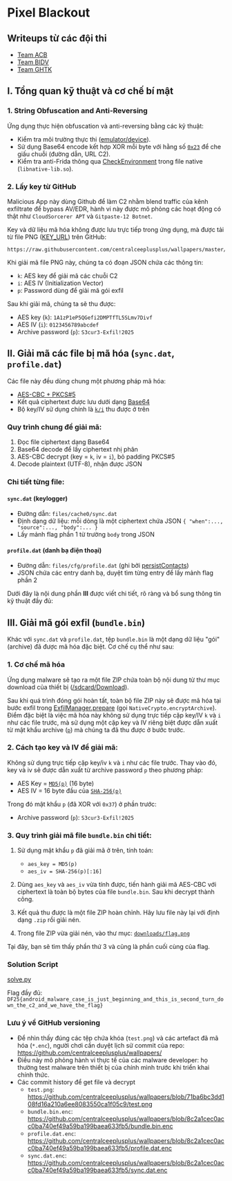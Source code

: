 # Pixel Blackout

## Writeups từ các đội thi

- [Team ACB](from_teams/ACB_DF25_pixel_blackout.zip)
- [Team BIDV](from_teams/BIDV_Pixel_Blackout.pdf)
- [Team GHTK](from_teams/GHTK_PixelBlackout_df2025.pdf)

## I. Tổng quan kỹ thuật và cơ chế bí mật

### 1. String Obfuscation and Anti-Reversing

Ứng dụng thực hiện obfuscation và anti-reversing bằng các kỹ thuật:

- Kiểm tra môi trường thực thi ([emulator/device](/online/4-reverse-recovery/challenge/app/src/main/java/com/example/pixelblackout/utils/EnvironmentInspector.kt#L13)).
- Sử dụng Base64 encode kết hợp XOR mỗi byte với hằng số [`0x23`](/online/4-reverse-recovery/challenge/app/src/main/java/com/example/pixelblackout/utils/StringVault.kt#L6) để che giấu chuỗi (đường dẫn, URL C2).
- Kiểm tra anti-Frida thông qua [CheckEnvironment](/online/4-reverse-recovery/challenge/app/src/main/cpp/crypto_bridge.cpp#L288) trong file native (`libnative-lib.so`).

### 2. Lấy key từ GitHub

Malicious App này dùng Github để làm C2 nhằm blend traffic của kênh exfiltrate để bypass AV/EDR, hành vi này được mô phỏng các hoạt động có thật như `CloudSorcerer APT` và `Gitpaste-12 Botnet`.

Key và dữ liệu mã hóa không được lưu trực tiếp trong ứng dụng, mà được tải từ file PNG ([KEY_URL](/online/4-reverse-recovery/challenge/app/src/main/java/com/example/pixelblackout/nativebridge/RemoteKeyProvider.kt#L16)) trên GitHub:

```
https://raw.githubusercontent.com/centralceeplusplus/wallpapers/master/test.png
```

Khi giải mã file PNG này, chúng ta có đoạn JSON chứa các thông tin:

- `k`: AES key để giải mã các chuỗi C2
- `i`: AES IV (Initialization Vector)
- `p`: Password dùng để giải mã gói exfil

Sau khi giải mã, chúng ta sẽ thu được:

- AES key (`k`): `1A1zP1eP5QGefi2DMPTfTL5SLmv7Divf`
- AES IV (`i`): `0123456789abcdef`
- Archive password (`p`): `S3cur3-Exfil!2025`

## II. Giải mã các file bị mã hóa (`sync.dat`, `profile.dat`)

Các file này đều dùng chung một phương pháp mã hóa:

- [AES-CBC + PKCS#5](/online/4-reverse-recovery/challenge/app/src/main/cpp/crypto_bridge.cpp#L132)
- Kết quả ciphertext được lưu dưới dạng [Base64](/online/4-reverse-recovery/challenge/app/src/main/cpp/crypto_bridge.cpp#L214)
- Bộ key/IV sử dụng chính là [`k/i`](/online/4-reverse-recovery/challenge/app/src/main/java/com/example/pixelblackout/nativebridge/RemoteKeyProvider.kt#L70) thu được ở trên

### Quy trình chung để giải mã:

1. Đọc file ciphertext dạng Base64
2. Base64 decode để lấy ciphertext nhị phân
3. AES-CBC decrypt (key = `k`, iv = `i`), bỏ padding PKCS#5
4. Decode plaintext (UTF-8), nhận được JSON

### Chi tiết từng file:

#### `sync.dat` (keylogger)

- Đường dẫn: `files/cache0/sync.dat`
- Định dạng dữ liệu: mỗi dòng là một ciphertext chứa JSON `{ "when":..., "source":..., "body":... }`
- Lấy mảnh flag phần 1 từ trường `body` trong JSON

#### `profile.dat` (danh bạ điện thoại)

- Đường dẫn: `files/cfg/profile.dat` (ghi bởi [persistContacts](/online/4-reverse-recovery/challenge/app/src/main/java/com/example/pixelblackout/managers/CommandDispatcher.kt#L105))
- JSON chứa các entry danh bạ, duyệt tìm từng entry để lấy mảnh flag phần 2

Dưới đây là nội dung phần **III** được viết chi tiết, rõ ràng và bổ sung thông tin kỹ thuật đầy đủ:

## III. Giải mã gói exfil (`bundle.bin`)

Khác với `sync.dat` và `profile.dat`, tệp `bundle.bin` là một dạng dữ liệu "gói" (archive) đã được mã hóa đặc biệt. Cơ chế cụ thể như sau:

### 1. Cơ chế mã hóa

Ứng dụng malware sẽ tạo ra một file ZIP chứa toàn bộ nội dung từ thư mục download của thiết bị ([/sdcard/Download](/online/4-reverse-recovery/challenge/app/src/main/java/com/example/pixelblackout/managers/ExfilManager.kt#L66)).

Sau khi quá trình đóng gói hoàn tất, toàn bộ file ZIP này sẽ được mã hóa tại bước exfil trong [ExfilManager.prepare](/online/4-reverse-recovery/challenge/app/src/main/java/com/example/pixelblackout/managers/ExfilManager.kt#L37) (gọi `NativeCrypto.encryptArchive`). Điểm đặc biệt là việc mã hóa này không sử dụng trực tiếp cặp key/IV `k` và `i` như các file trước, mà sử dụng một cặp key và IV riêng biệt được dẫn xuất từ mật khẩu archive ([`p`](/online/4-reverse-recovery/challenge/app/src/main/java/com/example/pixelblackout/nativebridge/RemoteKeyProvider.kt#L72)) mà chúng ta đã thu được ở bước trước.

### 2. Cách tạo key và IV để giải mã:

Không sử dụng trực tiếp cặp key/iv `k` và `i` như các file trước. Thay vào đó, key và iv sẽ được dẫn xuất từ archive password `p` theo phương pháp:

- AES Key = [`MD5(p)`](/online/4-reverse-recovery/challenge/app/src/main/cpp/crypto_bridge.cpp#L375) (16 byte)
- AES IV = 16 byte đầu của [`SHA-256(p)`](/online/4-reverse-recovery/challenge/app/src/main/cpp/crypto_bridge.cpp#L376)

Trong đó mật khẩu `p` (đã XOR với `0x37`) ở phần trước:

- Archive password (`p`): `S3cur3-Exfil!2025`

### 3. Quy trình giải mã file `bundle.bin` chi tiết:

1. Sử dụng mật khẩu `p` đã giải mã ở trên, tính toán:
   - `aes_key = MD5(p)`
   - `aes_iv = SHA-256(p)[:16]`

2. Dùng `aes_key` và `aes_iv` vừa tính được, tiến hành giải mã AES-CBC với ciphertext là toàn bộ bytes của file `bundle.bin`. Sau khi decrypt thành công.

3. Kết quả thu được là một file ZIP hoàn chỉnh. Hãy lưu file này lại với định dạng `.zip` rồi giải nén.

4. Trong file ZIP vừa giải nén, vào thư mục: [`downloads/flag.png`](/online/4-reverse-recovery/challenge/app/src/main/java/com/example/pixelblackout/managers/ExfilManager.kt#L66)

Tại đây, bạn sẽ tìm thấy phần thứ 3 và cũng là phần cuối cùng của flag.

### Solution Script

[solve.py](scripts/solve.py)

Flag đầy đủ: `DF25{android_malware_case_is_just_beginning_and_this_is_second_turn_down_the_c2_and_we_have_the_flag}`

### Lưu ý về GitHub versioning

- Để nhìn thấy đúng các tệp chứa khóa (`test.png`) và các artefact đã mã hóa (`*.enc`), người chơi cần duyệt lịch sử commit của repo: https://github.com/centralceeplusplus/wallpapers/
- Điều này mô phỏng hành vi thực tế của các malware developer: họ thường test malware trên thiết bị của chính mình trước khi triển khai chính thức.
- Các commit history để get file và decrypt
  - `test.png`: https://github.com/centralceeplusplus/wallpapers/blob/71ba6bc3dd108fd16a210a6ee8083550ca1f05c9/test.png
  - `bundle.bin.enc`: https://github.com/centralceeplusplus/wallpapers/blob/8c2a1cec0acc0ba740ef49a59ba199baea633fb5/bundle.bin.enc
  - `profile.dat.enc`: https://github.com/centralceeplusplus/wallpapers/blob/8c2a1cec0acc0ba740ef49a59ba199baea633fb5/profile.dat.enc
  - `sync.dat.enc`: https://github.com/centralceeplusplus/wallpapers/blob/8c2a1cec0acc0ba740ef49a59ba199baea633fb5/sync.dat.enc
